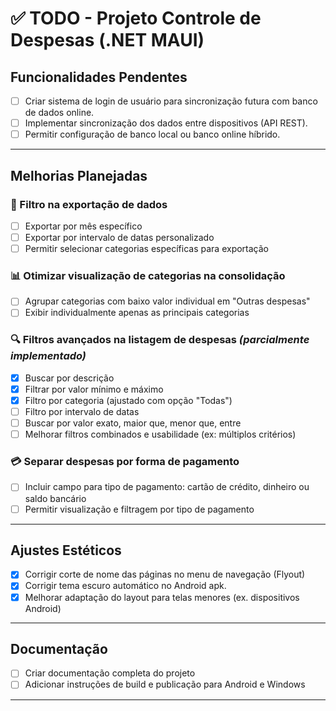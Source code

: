 ﻿# ✅ TODO - Projeto Controle de Despesas (.NET MAUI)

## Funcionalidades Pendentes

- [ ] Criar sistema de login de usuário para sincronização futura com banco de dados online.
- [ ] Implementar sincronização dos dados entre dispositivos (API REST).
- [ ] Permitir configuração de banco local ou banco online híbrido.

---

## Melhorias Planejadas

### 🔄 Filtro na exportação de dados

- [ ] Exportar por mês específico
- [ ] Exportar por intervalo de datas personalizado
- [ ] Permitir selecionar categorias específicas para exportação

### 📊 Otimizar visualização de categorias na consolidação

- [ ] Agrupar categorias com baixo valor individual em "Outras despesas"
- [ ] Exibir individualmente apenas as principais categorias

### 🔍 Filtros avançados na listagem de despesas *(parcialmente implementado)*

- [x] Buscar por descrição
- [x] Filtrar por valor mínimo e máximo
- [x] Filtro por categoria (ajustado com opção "Todas")
- [ ] Filtro por intervalo de datas
- [ ] Buscar por valor exato, maior que, menor que, entre
- [ ] Melhorar filtros combinados e usabilidade (ex: múltiplos critérios)

### 💳 Separar despesas por forma de pagamento

- [ ] Incluir campo para tipo de pagamento: cartão de crédito, dinheiro ou saldo bancário
- [ ] Permitir visualização e filtragem por tipo de pagamento

---

## Ajustes Estéticos

- [x] Corrigir corte de nome das páginas no menu de navegação (Flyout)
- [x] Corrigir tema escuro automático no Android apk.
- [x] Melhorar adaptação do layout para telas menores (ex. dispositivos Android)

---

## Documentação

- [ ] Criar documentação completa do projeto
- [ ] Adicionar instruções de build e publicação para Android e Windows

---